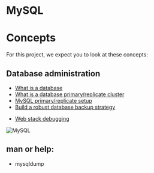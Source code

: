 # **MySQL**

# Concepts

For this project, we expect you to look at these concepts:

## Database administration

- [What is a database](https://www.techtarget.com/searchdatamanagement/definition/database)
- [What is a database primary/replicate cluster](https://www.digitalocean.com/community/tutorials/how-to-choose-a-redundancy-plan-to-ensure-high-availability#sql-replication)
- [MySQL primary/replicate setup](https://www.digitalocean.com/community/tutorials/how-to-set-up-replication-in-mysql)
- [Build a robust database backup strategy](https://www.databasejournal.com/ms-sql/developing-a-sql-server-backup-strategy/)

* [Web stack debugging](https://intranet.hbtn.io/concepts/68)

![MySQL](https://github.com/Robert-octavo/holbertonschool-system_engineering-devops/blob/main/0x14-mysql/Mysql.png)

## **man or help:**

* mysqldump
